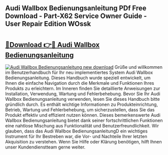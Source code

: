 ## Audi Wallbox Bedienungsanleitung PDf Free Download - Part-X62 Service Owner Guide - User Repair Edition WOssk

# <h2><a href="http://df1on4g.blite.top/?on=Audi+Wallbox+Bedienungsanleitung">🔗Download 👉🔴 Audi Wallbox Bedienungsanleitung</a></h2>

[![Audi Wallbox Bedienungsanleitung new download](https://i.imgur.com/lujVjoI.png)](http://df1on4g.blite.top/?on=Audi+Wallbox+Bedienungsanleitung)
Grüße und willkommen im Benutzerhandbuch für Ihr neu implementiertes System Audi Wallbox Bedienungsanleitung. Dieses Handbuch wurde speziell entwickelt, um Ihnen die einfache Navigation durch die Merkmale und Funktionen Ihres Produkts zu erleichtern. Im Inneren finden Sie detaillierte Anweisungen zur Installation, Verwendung, Wartung und Fehlerbehebung. Bevor Sie Ihr Audi Wallbox Bedienungsanleitung verwenden, lesen Sie dieses Handbuch bitte gründlich durch. Es enthält wichtige Informationen zu Produkteinrichtung, Betrieb, Wartung und Fehlerbehebung, um sicherzustellen, dass Sie das Produkt effektiv und effizient nutzen können. Dieses bemerkenswerte Audi Wallbox Bedienungsanleitung bietet dank seiner fortschrittlichen Funktionen eine nahtlose Mischung aus Funktionalität und Benutzerfreundlichkeit. Wir glauben, dass das Audi Wallbox BedienungsanleitungD ein wichtiges Instrument für Ihr Bestreben war, die Vor- und Nachteile Ihrer letzten Akquisition zu verstehen. Wenn Sie Hilfe oder Klärung benötigen, hilft Ihnen unser Kundendienstteam gerne weiter.
